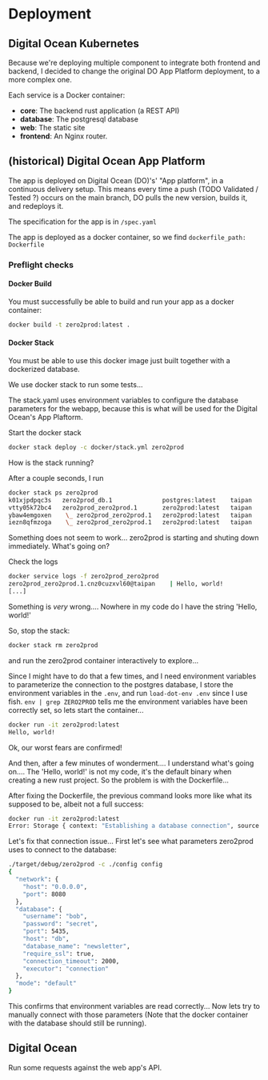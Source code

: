 # Deployment

## Digital Ocean Kubernetes

Because we're deploying multiple component to integrate both frontend and backend,
I decided to change the original DO App Platform deployment, to a more complex one.

Each service is a Docker container:

* **core**: The backend rust application (a REST API)
* **database**: The postgresql database
* **web**: The static site
* **frontend**: An Nginx router.


## (historical) Digital Ocean App Platform

The app is deployed on Digital Ocean (DO)'s' "App platform", in a continuous
delivery setup. This means every time a push (TODO Validated / Tested ?) occurs
on the main branch, DO pulls the new version, builds it, and redeploys it.

The specification for the app is in `/spec.yaml`

The app is deployed as a docker container, so we find
`dockerfile_path: Dockerfile`

### Preflight checks

#### Docker Build

You must successfully be able to build and run your app as a docker container:

```sh
docker build -t zero2prod:latest .
```

#### Docker Stack

You must be able to use this docker image just built together with a dockerized
database.

We use docker stack to run some tests...

The stack.yaml uses environment variables to configure the database parameters
for the webapp, because this is what will be used for the Digital Ocean's App
Plaftorm.

Start the docker stack

```sh
docker stack deploy -c docker/stack.yml zero2prod
```

How is the stack running?

After a couple seconds, I run

```sh
docker stack ps zero2prod
k01xjpdpqc3s   zero2prod_db.1              postgres:latest    taipan    Running         Preparing 12 seconds ago
vtty05k72bc4   zero2prod_zero2prod.1       zero2prod:latest   taipan    Ready           Ready 1 second ago
ybaw4emgoxen    \_ zero2prod_zero2prod.1   zero2prod:latest   taipan    Shutdown        Complete 3 seconds ago
iezn8qfmzoga    \_ zero2prod_zero2prod.1   zero2prod:latest   taipan    Shutdown        Complete 9 seconds ago
```

Something does not seem to work... zero2prod is starting and shuting down
immediately. What's going on?

Check the logs

```sh
docker service logs -f zero2prod_zero2prod
zero2prod_zero2prod.1.cnz0cuzxvl60@taipan    | Hello, world!
[...]
```

Something is _very_ wrong.... Nowhere in my code do I have the string 'Hello,
world!'

So, stop the stack:

```sh
docker stack rm zero2prod
```

and run the zero2prod container interactively to explore...

Since I might have to do that a few times, and I need environment variables to
parameterize the connection to the postgres database, I store the environment
variables in the `.env`, and run `load-dot-env .env` since I use fish.
`env | grep ZERO2PROD` tells me the environment variables have been correctly
set, so lets start the container...

```sh
docker run -it zero2prod:latest
Hello, world!
```

Ok, our worst fears are confirmed!

And then, after a few minutes of wonderment.... I understand what's going on....
The 'Hello, world!' is not my code, it's the default binary when creating a new
rust project. So the problem is with the Dockerfile...

After fixing the Dockerfile, the previous command looks more like what its
supposed to be, albeit not a full success:

```sh
docker run -it zero2prod:latest
Error: Storage { context: "Establishing a database connection", source: Connection { context: "PostgreSQL Storage: Could not establish a connection", source: Io(Os { code: 99, kind: AddrNotAvailable, message: "Cannot assign requested address" }) } }
```

Let's fix that connection issue... First let's see what parameters zero2prod
uses to connect to the database:

```sh
./target/debug/zero2prod -c ./config config
{
  "network": {
    "host": "0.0.0.0",
    "port": 8080
  },
  "database": {
    "username": "bob",
    "password": "secret",
    "port": 5435,
    "host": "db",
    "database_name": "newsletter",
    "require_ssl": true,
    "connection_timeout": 2000,
    "executor": "connection"
  },
  "mode": "default"
}
```

This confirms that environment variables are read correctly... Now lets try to
manually connect with those parameters (Note that the docker container with the
database should still be running).

## Digital Ocean 
Run some requests against the web app's API.
